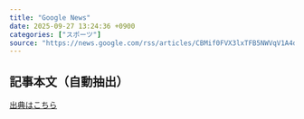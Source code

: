 ```yaml
---
title: "Google News"
date: 2025-09-27 13:24:36 +0900
categories: ["スポーツ"]
source: "https://news.google.com/rss/articles/CBMif0FVX3lxTFB5NWVqV1A4dHIxUVhENWN0OU01YWlYdDh1WkdIVlRqZ3M4ejhtWVduVVk0MmtndFhVV2c5ZURnOG9EVDRxYnYxNXZLUWNwRUhfWGJBMzdNWHAwejRxQnBLa25BcTdZdFBnT1ZKZHVZWDk5LW1nRUp1aHg2ZW9rWHM?oc=5"
---
```


## 記事本文（自動抽出）
<body class="y0K44d EA71Tc" id="readabilityBody"></body>

[出典はこちら](https://news.google.com/rss/articles/CBMif0FVX3lxTFB5NWVqV1A4dHIxUVhENWN0OU01YWlYdDh1WkdIVlRqZ3M4ejhtWVduVVk0MmtndFhVV2c5ZURnOG9EVDRxYnYxNXZLUWNwRUhfWGJBMzdNWHAwejRxQnBLa25BcTdZdFBnT1ZKZHVZWDk5LW1nRUp1aHg2ZW9rWHM?oc=5)
